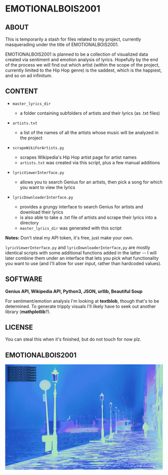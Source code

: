 # EMOTIONALBOIS2001

## ABOUT
This is temporarily a stash for files related to my project, currently masquerading under the title of EMOTIONALBOIS2001. 

EMOTIONALBOIS2001 is planned to be a collection of visualized data created via sentiment and emotion analysis of lyrics. Hopefully by the end of the process we will find out which artist (within the scope of the project, currently limited to the Hip Hop genre) is the saddest, which is the happiest, and so on ad infinitum.

## CONTENT
* `master_lyrics_dir`
  + a folder containing subfolders of artists and their lyrics (as .txt files)
  
* `artists.txt`
  + a list of the names of all the artists whose music will be analyzed in the project
  
* `scrapeWikiForArtists.py`
  + scrapes Wikipedia's Hip Hop artist page for artist names
   + `artists.txt` was created via this script, plus a few manual additions
   
* `lyricViewerInterface.py`
  + allows you to search Genius for an artists, then pick a song for which you want to view the lyrics
  
* `lyricDownloaderInterface.py`
  + provides a grungy interface to search Genius for artists and download their lyrics
  + is also able to take a .txt file of artists and scrape their lyrics into a directory
  + `master_lyrics_dir` was generated with this script
  
**Notes:**
Don't steal my API token, it's free, just make your own.

`lyricViewerInterface.py` and `lyricDownloaderInterface,py` are mostly identical scripts with some additional functions added in the latter -- I will later combine them under an interface that lets you pick what functionality you want to use (and I'll allow for user input, rather than hardcoded values).

## SOFTWARE
**Genius API, Wikipedia API, Python3, JSON, urllib, Beautiful Soup**

For sentiment/emotion analysis I'm looking at **textblob**, though that's to be determined. To generate tripply visuals I'll likely have to seek out another library (**mathplotlib**?).

## LICENSE
You can steal this when it's finished, but do not touch for now plz.

## EMOTIONALBOIS2001
![EMOTIONALBOIS2001](https://github.com/joshnatis/EMOTIONALBOIS2001/blob/master/EMBS2001c.jpg)

